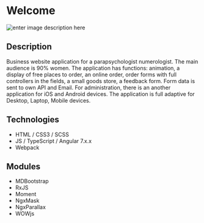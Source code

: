 # Welcome

![enter image description here](http://pix.my/jOy5z3)


## Description

Business website application for a parapsychologist numerologist. The main audience is 90% women. The application has functions: animation, a display of free places to order, an online order, order forms with full controllers in the fields, a small goods store, a feedback form. Form data is sent to own API and Email. For administration, there is an another application for iOS and Android devices.
The application is full adaptive for Desktop, Laptop, Mobile devices.

## Technologies

 - HTML / CSS3 / SCSS
 - JS / TypeScript / Angular 7.x.x 
 - Webpack

## Modules

 - MDBootstrap
 - RxJS
 - Moment
 - NgxMask
 - NgxParallax
 - WOWjs

##

